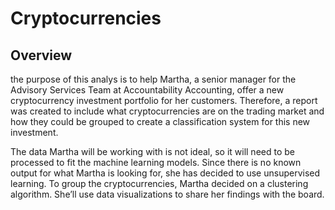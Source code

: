# Cryptocurrencies

## Overview

the purpose of this analys is to help Martha, a senior manager for the Advisory Services Team at Accountability Accounting, offer a new cryptocurrency investment portfolio for her customers. Therefore, a report was created to include what cryptocurrencies are on the trading market and how they could be grouped to create a classification system for this new investment.

The data Martha will be working with is not ideal, so it will need to be processed to fit the machine learning models. Since there is no known output for what Martha is looking for, she has decided to use unsupervised learning. To group the cryptocurrencies, Martha decided on a clustering algorithm. She’ll use data visualizations to share her findings with the board.

